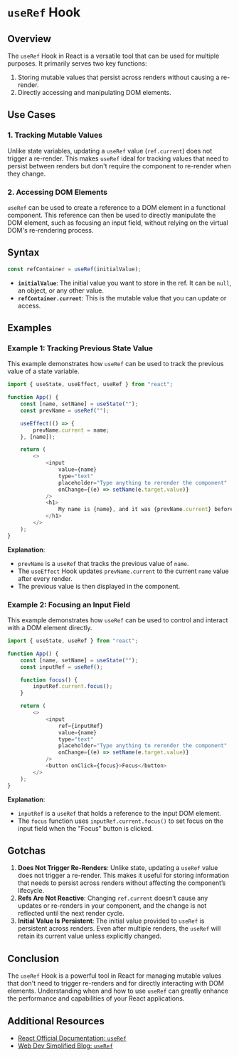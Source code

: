 # `useRef` Hook

## Overview

The `useRef` Hook in React is a versatile tool that can be used for multiple purposes. It primarily serves two key functions:

1. Storing mutable values that persist across renders without causing a re-render.
2. Directly accessing and manipulating DOM elements.

## Use Cases

### 1. Tracking Mutable Values

Unlike state variables, updating a `useRef` value (`ref.current`) does not trigger a re-render. This makes `useRef` ideal for tracking values that need to persist between renders but don't require the component to re-render when they change.

### 2. Accessing DOM Elements

`useRef` can be used to create a reference to a DOM element in a functional component. This reference can then be used to directly manipulate the DOM element, such as focusing an input field, without relying on the virtual DOM's re-rendering process.

## Syntax

```javascript
const refContainer = useRef(initialValue);
```

- **`initialValue`**: The initial value you want to store in the ref. It can be `null`, an object, or any other value.
- **`refContainer.current`**: This is the mutable value that you can update or access.

## Examples

### Example 1: Tracking Previous State Value

This example demonstrates how `useRef` can be used to track the previous value of a state variable.

```javascript
import { useState, useEffect, useRef } from "react";

function App() {
    const [name, setName] = useState("");
    const prevName = useRef("");

    useEffect(() => {
        prevName.current = name;
    }, [name]);

    return (
        <>
            <input
                value={name}
                type="text"
                placeholder="Type anything to rerender the component"
                onChange={(e) => setName(e.target.value)}
            />
            <h1>
                My name is {name}, and it was {prevName.current} before
            </h1>
        </>
    );
}
```

**Explanation**:

- `prevName` is a `useRef` that tracks the previous value of `name`.
- The `useEffect` Hook updates `prevName.current` to the current `name` value after every render.
- The previous value is then displayed in the component.

### Example 2: Focusing an Input Field

This example demonstrates how `useRef` can be used to control and interact with a DOM element directly.

```javascript
import { useState, useRef } from "react";

function App() {
    const [name, setName] = useState("");
    const inputRef = useRef();

    function focus() {
        inputRef.current.focus();
    }

    return (
        <>
            <input
                ref={inputRef}
                value={name}
                type="text"
                placeholder="Type anything to rerender the component"
                onChange={(e) => setName(e.target.value)}
            />
            <button onClick={focus}>Focus</button>
        </>
    );
}
```

**Explanation**:

- `inputRef` is a `useRef` that holds a reference to the input DOM element.
- The `focus` function uses `inputRef.current.focus()` to set focus on the input field when the "Focus" button is clicked.

## Gotchas

1. **Does Not Trigger Re-Renders**: Unlike state, updating a `useRef` value does not trigger a re-render. This makes it useful for storing information that needs to persist across renders without affecting the component’s lifecycle.
2. **Refs Are Not Reactive**: Changing `ref.current` doesn’t cause any updates or re-renders in your component, and the change is not reflected until the next render cycle.
3. **Initial Value Is Persistent**: The initial value provided to `useRef` is persistent across renders. Even after multiple renders, the `useRef` will retain its current value unless explicitly changed.

## Conclusion

The `useRef` Hook is a powerful tool in React for managing mutable values that don't need to trigger re-renders and for directly interacting with DOM elements. Understanding when and how to use `useRef` can greatly enhance the performance and capabilities of your React applications.

## Additional Resources

- [React Official Documentation: `useRef`](https://react.dev/reference/react/useRef)
- [Web Dev Simplified Blog: `useRef`](https://blog.webdevsimplified.com/2020-05/use-ref/)
